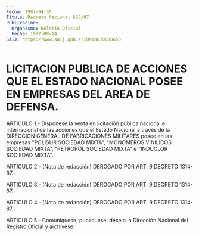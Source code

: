 ```yaml
---
Fecha: 1987-04-30
Título: Decreto Nacional 655/87
Publicación:
  Organismo: Boletín Oficial
  Fecha: 1987-08-14
SAIJ: https://www.saij.gob.ar/DN19870000655
---
```

# LICITACION PUBLICA DE ACCIONES QUE EL ESTADO NACIONAL POSEE EN EMPRESAS DEL AREA DE DEFENSA.

<a id="1"></a>
ARTICULO 1.- Dispónese la venta en licitación pública nacional e internacional  de las acciones que el Estado Nacional a través de la  DIRECCION GENERAL  DE  FABRICACIONES  MILITARES  posee  en  las empresas  "POLISUR  SOCIEDAD  MIXTA", "MONOMEROS VINILICOS SOCIEDAD MIXTA",  "PETROPOL SOCIEDAD MIXTA"  e  "INDUCLOR  SOCIEDAD  MIXTA".

<a id="2"></a>
ARTICULO  2.-  (Nota de redacción) DEROGADO POR ART. 9 DECRETO 1314-87.-

<a id="3"></a>
ARTICULO  3.-  (Nota de redacción) DEROGADO POR ART. 9 DECRETO 1314-87.-

<a id="4"></a>
ARTICULO  4.-  (Nota de redacción) DEROGADO POR ART. 9 DECRETO 1314-87.-

<a id="5"></a>
ARTICULO  5.-  Comuníquese,  publíquese,  dése  a la Dirección Nacional del Registro Oficial y archívese.